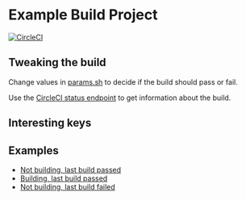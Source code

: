 Example Build Project
=====================

[![CircleCI](https://circleci.com/gh/iotattw/example-build-project.svg?style=svg)](https://circleci.com/gh/iotattw/example-build-project)

Tweaking the build
------------------
Change values in [params.sh](params.sh) to decide if the build should pass or fail.

Use the [CircleCI status endpoint](https://circleci.com/api/v1.1/project/github/iotattw/example-build-project) to get information about the build.


Interesting keys
----------------


Examples
--------
- [Not building, last build passed](example-passed.md)
- [Building, last build passed](example-building-passing.md)
- [Not building, last build failed](example-failed.md)